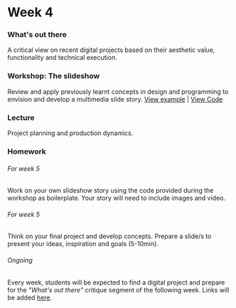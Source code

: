 # Week 4

### What's out there

A critical view on recent digital projects based on their aesthetic value, functionality and technical execution.

### Workshop: The slideshow

Review and apply previously learnt concepts in design and programming to envision and develop a multimedia slide story.
[View example](http://rodrigodebenito.github.io/icp-design-and-code-3/week-4/workshop/public/) | [View Code](https://github.com/rodrigodebenito/icp-design-and-code-3/tree/gh-pages/week-4/workshop)

### Lecture

Project planning and production dynamics.

### Homework

###### For week 5
Work on your own slideshow story using the code provided during the workshop as boilerplate. Your story will need to include images and video.

###### For week 5
Think on your final project and develop concepts. Prepare a slide/s to present your ideas, inspiration and goals (5-10min).

###### Ongoing
Every week, students will be expected to find a digital project and prepare for the *"What's out there"* critique segment of the following week. Links will be added [here](https://docs.google.com/spreadsheets/d/10_4_J_NXowfyv-fV8q4X4NBFa_3-TL3PbAImDTqk0FA).
